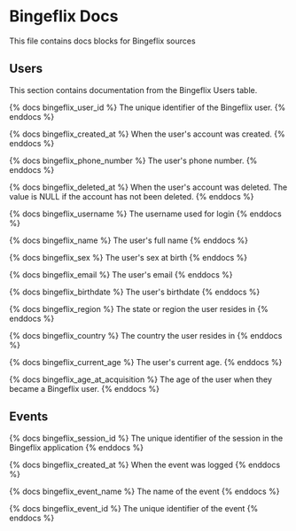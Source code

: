 # Bingeflix Docs
This file contains docs blocks for Bingeflix sources

## Users
This section contains documentation from the Bingeflix Users table.

{% docs bingeflix_user_id %}
The unique identifier of the Bingeflix user.
{% enddocs %}

{% docs bingeflix_created_at %}
When the user's account was created.
{% enddocs %}

{% docs bingeflix_phone_number %}
The user's phone number.
{% enddocs %}

{% docs bingeflix_deleted_at %}
When the user's account was deleted. The value is NULL if the account has not been deleted.
{% enddocs %}

{% docs bingeflix_username %}
The username used for login
{% enddocs %}

{% docs bingeflix_name %}
The user's full name
{% enddocs %}

{% docs bingeflix_sex %}
The user's sex at birth
{% enddocs %}

{% docs bingeflix_email %}
The user's email
{% enddocs %}

{% docs bingeflix_birthdate %}
The user's birthdate
{% enddocs %}

{% docs bingeflix_region %}
The state or region the user resides in
{% enddocs %}

{% docs bingeflix_country %}
The country the user resides in
{% enddocs %}

{% docs bingeflix_current_age %}
The user's current age.
{% enddocs %}

{% docs bingeflix_age_at_acquisition %}
The age of the user when they became a Bingeflix user.
{% enddocs %}

## Events
{% docs bingeflix_session_id %}
The unique identifier of the session in the Bingeflix application
{% enddocs %}

{% docs bingeflix_created_at %}
When the event was logged
{% enddocs %}

{% docs bingeflix_event_name %}
The name of the event
{% enddocs %}

{% docs bingeflix_event_id %}
The unique identifier of the event
{% enddocs %}
